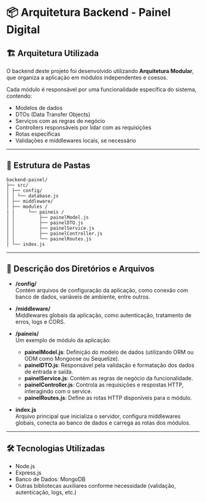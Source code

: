 # 📦 Arquitetura Backend - Painel Digital

## 🏗️ Arquitetura Utilizada

O backend deste projeto foi desenvolvido utilizando **Arquitetura Modular**, que organiza a aplicação em módulos independentes e coesos. 

Cada módulo é responsável por uma funcionalidade específica do sistema, contendo:

- Modelos de dados
- DTOs (Data Transfer Objects)
- Serviços com as regras de negócio
- Controllers responsáveis por lidar com as requisições
- Rotas específicas
- Validações e middlewares locais, se necessário

---

## 📂 Estrutura de Pastas
```
backend-painel/
├── src/
│ ├── config/ 
│ │ └── database.js 
│ ├── middleware/ 
│ ├── modules /
| |     └── paineis /
│ │         ├── painelModel.js 
│ │         ├── painelDTO.js 
│ │         ├── painelService.js 
│ │         ├── painelController.js 
│ │         └── painelRoutes.js 
│ └── index.js 
```
---

## 🧠 Descrição dos Diretórios e Arquivos

- **/config/**  
  Contém arquivos de configuração da aplicação, como conexão com banco de dados, variáveis de ambiente, entre outros.

- **/middleware/**  
  Middlewares globais da aplicação, como autenticação, tratamento de erros, logs e CORS.

- **/paineis/**  
  Um exemplo de módulo da aplicação:
  - **painelModel.js**: Definição do modelo de dados (utilizando ORM ou ODM como Mongoose ou Sequelize).
  - **painelDTO.js**: Responsável pela validação e formatação dos dados de entrada e saída.
  - **painelService.js**: Contém as regras de negócio da funcionalidade.
  - **painelController.js**: Controla as requisições e respostas HTTP, interagindo com o service.
  - **painelRoutes.js**: Define as rotas HTTP disponíveis para o módulo.

- **index.js**  
  Arquivo principal que inicializa o servidor, configura middlewares globais, conecta ao banco de dados e carrega as rotas dos módulos.

---

## 🛠️ Tecnologias Utilizadas

- Node.js
- Express.js
- Banco de Dados: MongoDB
- Outras bibliotecas auxiliares conforme necessidade (validação, autenticação, logs, etc.)
